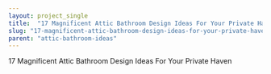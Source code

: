 ```yaml
---
layout: project_single
title:  "17 Magnificent Attic Bathroom Design Ideas For Your Private Haven"
slug: "17-magnificent-attic-bathroom-design-ideas-for-your-private-haven"
parent: "attic-bathroom-ideas"
---
```

17 Magnificent Attic Bathroom Design Ideas For Your Private Haven